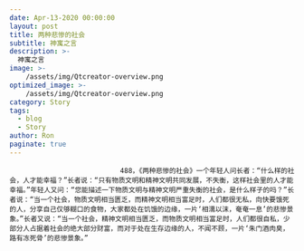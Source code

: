 ```yaml
---
date: Apr-13-2020 00:00:00
layout: post
title: 两种悲惨的社会
subtitle: 神寓之言
description: >-
  神寓之言
image: >-
    /assets/img/Qtcreator-overview.png
optimized_image: >-
    /assets/img/Qtcreator-overview.png
category: Story
tags:
  - blog
  - Story
author: Ron
paginate: true
---
```


							　　488，《两种悲惨的社会》一个年轻人问长者：“什么样的社会，人才能幸福？”长者说：“只有物质文明和精神文明共同发展，不失衡，这样社会里的人才能幸福。”年轻人又问：“您能描述一下物质文明与精神文明严重失衡的社会，是什么样子的吗？”长者说：“当一个社会，物质文明相当匮乏，而精神文明相当富足时，人们都很无私，向快要饿死的人，分享自己仅够糊口的食物，大家都处在饥饿的边缘，一片‘相濡以沫，奄奄一息’的悲惨景象。”长者又说：“当一个社会，精神文明相当匮乏，而物质文明相当富足时，人们都很自私，少部分人占据着社会的绝大部分财富，而对于处在生存边缘的人，不闻不顾，一片‘朱门酒肉臭，路有冻死骨’的悲惨景象。”
							
							
						